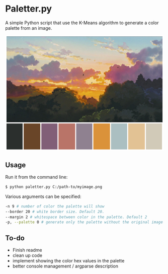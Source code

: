 # Paletter.py
A simple Python script that use the K-Means algorithm to generate a color palette from an image.

![Everyone](https://github.com/mportesi/paletter/blob/main/generated_palette/sample_palette_0.png)

## Usage

Run it from the command line:

```bash
$ python paletter.py C:/path-to/myimage.png
```
Various arguments can be specified:

```bash
-n 9 # number of color the palette will show
--border 20 # white border size. Default 20.
--margin 2 # whitespace between color in the palette. Default 2
-p, --palette 0 # generate only the palette without the original image attached. Default 0 (1 for using it).
```

## To-do
- Finish readme
- clean up code
- implement showing the color hex values in the palette
- better console management / argparse description

